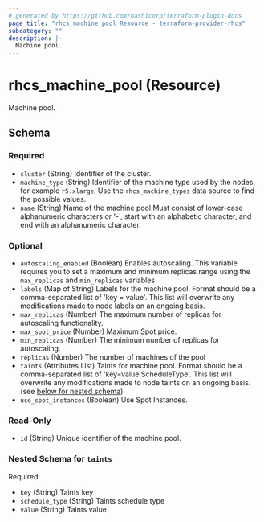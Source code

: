```yaml
---
# generated by https://github.com/hashicorp/terraform-plugin-docs
page_title: "rhcs_machine_pool Resource - terraform-provider-rhcs"
subcategory: ""
description: |-
  Machine pool.
---
```


# rhcs_machine_pool (Resource)

Machine pool.



<!-- schema generated by tfplugindocs -->
## Schema

### Required

- `cluster` (String) Identifier of the cluster.
- `machine_type` (String) Identifier of the machine type used by the nodes, for example `r5.xlarge`. Use the `rhcs_machine_types` data source to find the possible values.
- `name` (String) Name of the machine pool.Must consist of lower-case alphanumeric characters or '-', start with an alphabetic character, and end with an alphanumeric character.

### Optional

- `autoscaling_enabled` (Boolean) Enables autoscaling. This variable requires you to set a maximum and minimum replicas range using the `max_replicas` and `min_replicas` variables.
- `labels` (Map of String) Labels for the machine pool. Format should be a comma-separated list of 'key = value'. This list will overwrite any modifications made to node labels on an ongoing basis.
- `max_replicas` (Number) The maximum number of replicas for autoscaling functionality.
- `max_spot_price` (Number) Maximum Spot price.
- `min_replicas` (Number) The minimum number of replicas for autoscaling.
- `replicas` (Number) The number of machines of the pool
- `taints` (Attributes List) Taints for machine pool. Format should be a comma-separated list of 'key=value:ScheduleType'. This list will overwrite any modifications made to node taints on an ongoing basis. (see [below for nested schema](#nestedatt--taints))
- `use_spot_instances` (Boolean) Use Spot Instances.

### Read-Only

- `id` (String) Unique identifier of the machine pool.

<a id="nestedatt--taints"></a>
### Nested Schema for `taints`

Required:

- `key` (String) Taints key
- `schedule_type` (String) Taints schedule type
- `value` (String) Taints value


